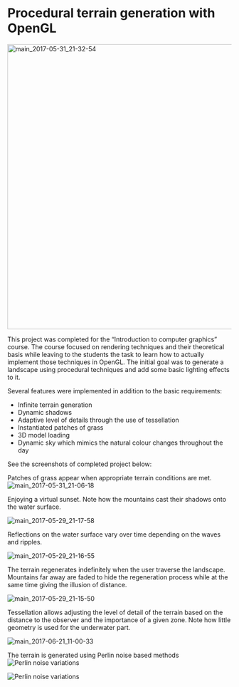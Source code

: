 # Procedural terrain generation with OpenGL

<img width="640" alt="main_2017-05-31_21-32-54" src="https://user-images.githubusercontent.com/11776282/33839297-19030b4c-de92-11e7-8de0-1b65f8e7d801.png">

This project was completed for the “Introduction to computer graphics” course.  The course focused on rendering techniques and their theoretical basis while leaving to the students the task to learn how to actually implement those techniques in OpenGL. The initial goal was to generate a landscape using procedural techniques and add some basic lighting effects to it.

Several features were implemented in addition to the basic requirements:

* Infinite terrain generation
* Dynamic shadows
* Adaptive level of details through the use of tessellation
* Instantiated patches of grass
* 3D model loading
* Dynamic sky which mimics the natural colour changes throughout the day

See the screenshots of completed project below:

Patches of grass appear when appropriate terrain conditions are met.
![main_2017-05-31_21-06-18](https://user-images.githubusercontent.com/11776282/33839303-1a16930a-de92-11e7-99e2-73b210dd0d02.jpg)


Enjoying a virtual sunset. Note how the mountains cast their shadows onto the water surface.

![main_2017-05-29_21-17-58](https://user-images.githubusercontent.com/11776282/33839302-19e62cba-de92-11e7-9732-24a2b3688c63.jpg)


Reflections on the water surface vary over time depending on the waves and ripples.

![main_2017-05-29_21-16-55](https://user-images.githubusercontent.com/11776282/33839300-196839ea-de92-11e7-945b-8378f73f518d.jpg)

The terrain regenerates indefinitely when the user traverse the landscape. Mountains far away are faded to hide the regeneration process while at the same time giving the illusion of distance.

![main_2017-05-29_21-15-50](https://user-images.githubusercontent.com/11776282/33839298-1934feea-de92-11e7-9539-0a0dca2b0f8b.jpg)


Tessellation allows adjusting the level of detail of the terrain based on the distance to the observer and the importance of a given zone. Note how little geometry is used for the underwater part.

![main_2017-06-21_11-00-33](https://user-images.githubusercontent.com/11776282/33839295-18d02ff6-de92-11e7-9c0f-eec77de7dda2.jpg)


The terrain is generated using Perlin noise based methods
<img src="https://lkieliger.ch/docs/pictures/cgx/terrainCompil1.jpg" alt="Perlin noise variations" />

<img src="https://lkieliger.ch/docs/pictures/cgx/terrainCompil2.jpg"  alt="Perlin noise variations" />


